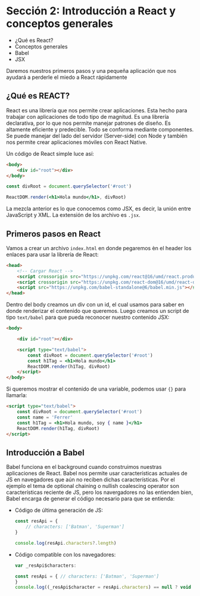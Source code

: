 # Sección 2: Introducción a React y conceptos generales

- ¿Qué es React?
- Conceptos generales
- Babel
- JSX

Daremos nuestros primeros pasos y una pequeña aplicación que nos ayudará a perderle el miedo a React rápidamente

## ¿Qué es REACT?

React es una librería que nos permite crear aplicaciones. Esta hecho para trabajar con aplicaciones de todo tipo de magnitud. Es una librería declarativa, por lo que nos permite manejar patrones de diseño. Es altamente eficiente y predecible. Todo se conforma mediante componentes. Se puede manejar del lado del servidor (Server-side) con Node y también nos permite crear aplicaciones móviles con React Native.

Un código de React simple luce así:

```html
<body>
    <div id="root"></div>
</body>
```

```jsx
const divRoot = document.querySelector('#root')

ReactDOM.render(<h1>Hola mundo</h1>, divRoot)
```

La mezcla anterior es lo que conocemos como JSX, es decir, la unión entre JavaScript y XML. La extensión de los archivo es `.jsx`.

## Primeros pasos en React

Vamos a crear un archivo `index.html` en donde pegaremos èn el header los enlaces para usar la librería de React:

```html
<head>
    <!-- Cargar React -->
    <script crossorigin src="https://unpkg.com/react@16/umd/react.production.min.js"></script>
    <script crossorigin src="https://unpkg.com/react-dom@16/umd/react-dom.production.min.js"></script>
    <script src="https://unpkg.com/babel-standalone@6/babel.min.js"></script>
</head>
```

Dentro del body creamos un div con un id, el cual usamos para saber en donde renderizar el contenido que queremos. Luego creamos un script de tipo `text/babel` para que pueda reconocer nuestro contenido JSX:

```html
<body>

    <div id="root"></div>

    <script type="text/babel">
        const divRoot = document.querySelector('#root')
        const h1Tag = <h1>Hola mundo</h1>
        ReactDOM.render(h1Tag, divRoot)
    </script>
</body>
```

Si queremos mostrar el contenido de una variable, podemos usar `{}` para llamarla:

```html
<script type="text/babel">
    const divRoot = document.querySelector('#root')
    const name = 'Ferrer'
    const h1Tag = <h1>Hola mundo, soy { name }</h1>
    ReactDOM.render(h1Tag, divRoot)
</script>
```

## Introducción a Babel

Babel funciona en el background cuando construimos nuestras aplicaciones de React. Babel nos permite usar características actuales de JS en navegadores que aún no reciben dichas características. Por el ejemplo el tema de optional chaining o nullish coalescing operator son características reciente de JS, pero los navergadores no las entienden bien, Babel encarga de generar el código necesario para que se entienda:

- Código de última generación de JS:

    ```js
    const resApi = {
        // characters: ['Batman', 'Superman']
    }

    console.log(resApi.characters?.length)
    ```

- Código compatible con los navegadores:

    ```js
    var _resApi$characters:

    const resApi = { // characters: ['Batman', 'Superman'] 
    }
    console.log((_resApi$character = resApi.characters) == null ? void 0 : _resApi$characters.length )
    ```
